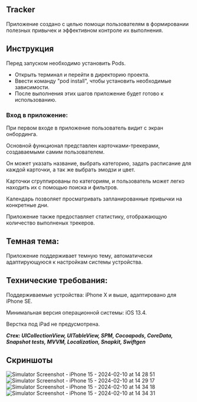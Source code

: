 ## Tracker

Приложение создано с целью помощи пользователям в формировании полезных привычек и эффективном контроле их выполнения.

## Инструкция

Перед запуском необходимо установить Pods.

* Открыть терминал и перейти в директорию проекта.
* Ввести команду "pod install", чтобы установить необходимые зависимости.
* После выполнения этих шагов приложение будет готово к использованию.

### Вход в приложение:

При первом входе в приложение пользователь видит с экран онбординга. 

Основной функционал представлен карточками-трекерами, создаваемыми самим пользователем. 

Он может указать название, выбрать категорию, задать расписание для каждой карточки, а так же выбрать эмодзи и цвет.

Карточки сгруппированы по категориям, и пользователь может легко находить их с помощью поиска и фильтров.

Календарь позволяет просматривать запланированные привычки на конкретные дни. 

Приложение также предоставляет статистику, отображающую количество выполненых трекеров.

## Темная тема:
Приложение поддерживает темную тему, автоматически адаптирующуюся к настройкам системы устройства.

## Технические требования:
Поддерживаемые устройства: iPhone X и выше, адаптировано для iPhone SE.

Минимальная версия операционной системы: iOS 13.4.

Верстка под iPad не предусмотрена.

***Стек: UICollectionView, UITableView, SPM, Cocoapods, CoreData, Snapshot tests, MVVM, Localization, Snapkit, Swiftgen***

## Скриншоты
![Simulator Screenshot - iPhone 15 - 2024-02-10 at 14 28 51](https://github.com/visaeva/Tracker/assets/127760695/a4e6b4cf-89f1-40bf-927f-091312dbfefa)
![Simulator Screenshot - iPhone 15 - 2024-02-10 at 14 29 17](https://github.com/visaeva/Tracker/assets/127760695/8dc31717-208b-4186-b598-ef89e805963a)
![Simulator Screenshot - iPhone 15 - 2024-02-10 at 14 34 18](https://github.com/visaeva/Tracker/assets/127760695/1beb75dc-66c5-497b-a4dd-e4b0a31bf517)
![Simulator Screenshot - iPhone 15 - 2024-02-10 at 14 34 31](https://github.com/visaeva/Tracker/assets/127760695/ab515d6d-4920-42f5-b151-6d5b326950cd)





